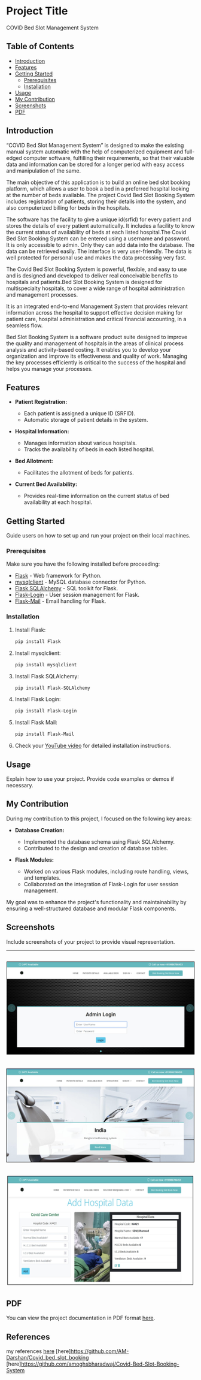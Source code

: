 # Project Title

COVID Bed Slot Management System

## Table of Contents

- [Introduction](#introduction)
- [Features](#features)
- [Getting Started](#getting-started)
  - [Prerequisites](#prerequisites)
  - [Installation](#installation)
- [Usage](#usage)
- [My Contribution](#my-contribution)
- [Screenshots](#screenshots)
- [PDF](#scrollable-pdf)

## Introduction

“COVID Bed Slot Management System” is designed to make the existing manual system automatic with the help of computerized equipment and full-edged computer software, fulfilling their requirements, so that their valuable data and information can be stored for a longer period with easy access and manipulation of the same.

The main objective of this application is to build an online bed slot booking platform, which allows a user to book a bed in a preferred hospital looking at the number of beds available.
The project Covid Bed Slot Booking System includes registration of patients, storing their details into the system, and also computerized billing for beds in the hospitals. 

The software has the facility to give a unique id(srfid) for every patient and stores the details of every patient automatically. It includes a facility to know the current status of availability of beds at each listed hospital.The Covid Bed Slot Booking System can be entered using a username and password. It is only accessible to admin. Only they can add data into the database. The data can be retrieved easily. The interface is very user-friendly. The data is well protected for personal use and makes the data processing very fast.

The Covid Bed Slot Booking System is powerful, flexible, and easy to use and is designed and developed to deliver real conceivable benefits to hospitals and patients.Bed Slot Booking System is designed for multispecialty hospitals, to cover a wide range of hospital administration and management processes. 

It is an integrated end-to-end Management System that provides relevant information across the hospital to support effective decision making for patient care, hospital administration and critical financial accounting, in a seamless flow.

Bed Slot Booking System is a software product suite designed to improve the quality and management of hospitals in the areas of clinical process analysis and activity-based costing. It enables you to develop your organization and improve its effectiveness and quality of work. Managing the key processes efficiently is critical to the success of the hospital and helps you manage your processes.

## Features
- **Patient Registration:**
  - Each patient is assigned a unique ID (SRFID).
  - Automatic storage of patient details in the system.

- **Hospital Information:**
  - Manages information about various hospitals.
  - Tracks the availability of beds in each listed hospital.

- **Bed Allotment:**
  - Facilitates the allotment of beds for patients.

- **Current Bed Availability:**
  - Provides real-time information on the current status of bed availability at each hospital.


## Getting Started

Guide users on how to set up and run your project on their local machines.

### Prerequisites

Make sure you have the following installed before proceeding:

- [Flask](https://flask.palletsprojects.com/en/2.0.x/) - Web framework for Python.
- [mysqlclient](https://pypi.org/project/mysqlclient/) - MySQL database connector for Python.
- [Flask SQLAlchemy](https://flask-sqlalchemy.palletsprojects.com/en/3.x/) - SQL toolkit for Flask.
- [Flask-Login](https://flask-login.readthedocs.io/en/latest/) - User session management for Flask.
- [Flask-Mail](https://pythonhosted.org/Flask-Mail/) - Email handling for Flask.

### Installation

1. Install Flask:

    ```bash
    pip install Flask
    ```

2. Install mysqlclient:

    ```bash
    pip install mysqlclient
    ```

3. Install Flask SQLAlchemy:

    ```bash
    pip install Flask-SQLAlchemy
    ```

4. Install Flask Login:

    ```bash
    pip install Flask-Login
    ```

5. Install Flask Mail:

    ```bash
    pip install Flask-Mail
    ```

6. Check your [YouTube video](#) for detailed installation instructions. 

## Usage

Explain how to use your project. Provide code examples or demos if necessary.

## My Contribution

During my contribution to this project, I focused on the following key areas:

- **Database Creation:**
  - Implemented the database schema using Flask SQLAlchemy.
  - Contributed to the design and creation of database tables.

- **Flask Modules:**
  - Worked on various Flask modules, including route handling, views, and templates.
  - Collaborated on the integration of Flask-Login for user session management.

My goal was to enhance the project's functionality and maintainability by ensuring a well-structured database and modular Flask components.

## Screenshots

Include screenshots of your project to provide visual representation.

----------------------------------------------------------------------------
![Screenshot 2](https://github.com/kartikhegadi/DBMS-project/blob/main/images/img1.png)
----------------------------------------------------------------------------
![Screenshot 1](https://github.com/kartikhegadi/DBMS-project/blob/main/images/img2.png)
----------------------------------------------------------------------------
![Screenshot 1](https://github.com/kartikhegadi/DBMS-project/blob/main/images/img3.png)
----------------------------------------------------------------------------

## PDF

You can view the project documentation in PDF format [here](https://github.com/kartikhegadi/DBMS-project/blob/main/report/Final_review.pdf).

## References

my references [here](https://www.youtube.com/watch?v=Avqr4Iqd2wg)
[here]https://github.com/AM-Darshan/Covid_bed_slot_booking
[here]https://github.com/amoghsbharadwaj/Covid-Bed-Slot-Booking-System

